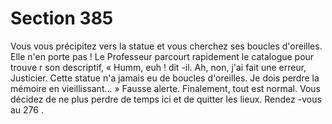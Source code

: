 # Section 385

Vous vous précipitez vers la statue et vous cherchez ses boucles d'oreilles. Elle n'en porte
pas ! Le Professeur parcourt rapidement le catalogue pour trouve r son descriptif, «
Humm, euh ! dit -il. Ah, non, j'ai fait une erreur, Justicier. Cette statue n'a jamais eu de
boucles d'oreilles. Je dois perdre la mémoire en vieillissant... » Fausse alerte. Finalement,
tout est normal. Vous décidez de ne plus perdre de  temps ici et de quitter les lieux.
Rendez -vous au  276 .